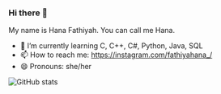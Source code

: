 ### Hi there 👋

My name is Hana Fathiyah. You can call me Hana.

- 🌱 I’m currently learning C, C++, C#, Python, Java, SQL
- 📫 How to reach me: https://instagram.com/fathiyahana_/
- 😄 Pronouns: she/her

![GitHub stats](https://github-readme-stats.vercel.app/api?username=hanafathiyah&show_icons=true&theme=tokyonight)
